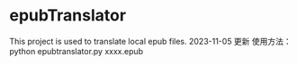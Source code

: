 # epubTranslator
This project is used to translate local epub files.
2023-11-05 更新
使用方法：python epubtranslator.py xxxx.epub

